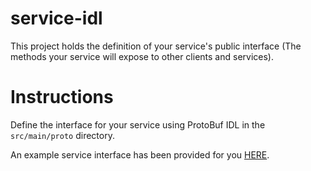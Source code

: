 # service-idl
This project holds the definition of your service's public interface (The methods your service will expose to other clients and services).

# Instructions
Define the interface for your service using ProtoBuf IDL in the `src/main/proto` directory.

An example service interface has been provided for you [HERE](https://github.com/netifi/proteus-quickstart/blob/master/service-idl/src/main/proto/io/netifi/proteus/quickstart/service/protobuf/service.proto).